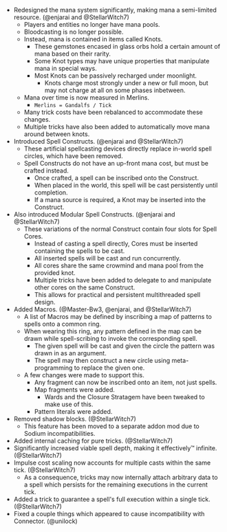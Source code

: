 - Redesigned the mana system significantly, making mana a semi-limited resource. (@enjarai and @StellarWitch7)
  - Players and entities no longer have mana pools.
  - Bloodcasting is no longer possible.
  - Instead, mana is contained in items called Knots.
    - These gemstones encased in glass orbs hold a certain amount of mana based on their rarity.
    - Some Knot types may have unique properties that manipulate mana in special ways.
    - Most Knots can be passively recharged under moonlight.
      - Knots charge most strongly under a new or full moon, but may not charge at all on some phases inbetween.
  - Mana over time is now measured in Merlins.
    - `Merlins = Gandalfs / Tick`
  - Many trick costs have been rebalanced to accommodate these changes.
  - Multiple tricks have also been added to automatically move mana around between knots.
- Introduced Spell Constructs. (@enjarai and @StellarWitch7)
  - These artificial spellcasting devices directly replace in-world spell circles, which have been removed.
  - Spell Constructs do not have an up-front mana cost, but must be crafted instead.
    - Once crafted, a spell can be inscribed onto the Construct.
    - When placed in the world, this spell will be cast persistently until completion.
    - If a mana source is required, a Knot may be inserted into the Construct.
- Also introduced Modular Spell Constructs. (@enjarai and @StellarWitch7)
  - These variations of the normal Construct contain four slots for Spell Cores.
    - Instead of casting a spell directly, Cores must be inserted containing the spells to be cast.
    - All inserted spells will be cast and run concurrently.
    - All cores share the same crowmind and mana pool from the provided knot.
    - Multiple tricks have been added to delegate to and manipulate other cores on the same Construct.
    - This allows for practical and persistent multithreaded spell design.
- Added Macros. (@Master-Bw3, @enjarai, and @StellarWitch7)
  - A list of Macros may be defined by inscribing a map of patterns to spells onto a common ring.
  - When wearing this ring, any pattern defined in the map can be drawn while spell-scribing to invoke the corresponding spell.
    - The given spell will be cast and given the circle the pattern was drawn in as an argument.
    - The spell may then construct a new circle using meta-programming to replace the given one.
  - A few changes were made to support this.
    - Any fragment can now be inscribed onto an item, not just spells.
    - Map fragments were added.
      - Wards and the Closure Stratagem have been tweaked to make use of this.
    - Pattern literals were added.
- Removed shadow blocks. (@StellarWitch7)
  - This feature has been moved to a separate addon mod due to Sodium incompatibilities.
- Added internal caching for pure tricks. (@StellarWitch7)
- Significantly increased viable spell depth, making it effectively™ infinite. (@StellarWitch7)
- Impulse cost scaling now accounts for multiple casts within the same tick. (@StellarWitch7)
  - As a consequence, tricks may now internally attach arbitrary data to a spell which persists for the remaining executions in the current tick.
- Added a trick to guarantee a spell's full execution within a single tick. (@StellarWitch7)
- Fixed a couple things which appeared to cause incompatibility with Connector. (@unilock)
